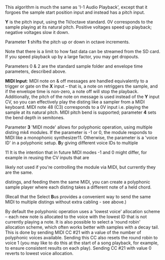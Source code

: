 
This algorithm is much the same as 'I-1 Audio Playback', except that
it forgoes the sample start position input and instead has a pitch
input.

**Y** is the pitch input, using the 1V/octave standard. 0V corresponds to
the sample playing at its natural pitch. Positive voltages speed up
playback; negative voltages slow it down.

Parameter **1** shifts the pitch up or down in octave increments.

Note that there is a limit to how fast data can be streamed from the
SD card. If you speed playback up by a large factor, you may get
dropouts.

Parameters 0 & 2 are the standard sample folder and envelope time
parameters, described above.

**MIDI Input**: MIDI note on & off messages are handled equivalently
to a trigger or gate on the **X** input – that is, a note on retriggers
the sample, and if the envelope time is non-zero, a note off will stop
the playback. Additionally, the pitch of the note on message is used
instead of the **Y** input CV, so you can effectively play the disting
like a sampler from a MIDI keyboard. MIDI note 48 (C3) corresponds to
a 0V input i.e. playing the sample at its natural pitch. MIDI pitch
bend is supported; parameter **4** sets the bend depth in semitones.

Parameter **3** 'MIDI mode' allows for polyphonic operation, using
multiple disting mk4 modules. If the parameter is -1 or 0, the module
responds to MIDI like a monophonic synthesizer11. Otherwise, the
parameter is a 'voice ID' in a polyphonic setup. **B**y giving different
voice IDs to multiple

11 It is the intention that in future MIDI modes -1 and 0 might
differ, for example in reusing the CV inputs that are

likely not used if you're controlling the module via MIDI, but
currently they are the same.

distings, and feeding them the same MIDI, you can create a polyphonic sample player where each disting takes a different
note of a held chord.

(Recall that the Select **B**us provides a convenient way to send the same MIDI to multiple distings without extra cabling -
see above.)

By default the polyphonic operation uses a 'lowest voice' allocation scheme – each new note is allocated to the voice
with the lowest ID that is not currently playing a note. It is also possible to select a 'round robin' allocation
scheme, which often works better with samples with a decay tail. This is done by sending MIDI CC \#21 with a value of
the number of polyphonic voices available. Sending this CC also resets the round robin to voice 1 (you may like to do
this at the start of a song playback, for example, to ensure consistent results on each play). Sending CC \#21 with
value 0 reverts to lowest voice allocation.
